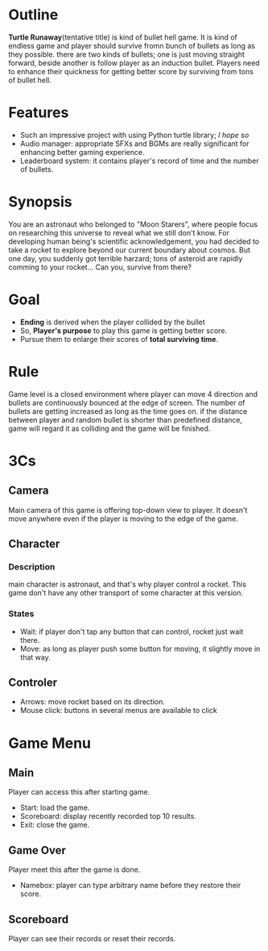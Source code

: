 # Outline
**Turtle Runaway**(tentative title) is kind of bullet hell game. It is kind of endless game and player should survive fromn bunch of bullets as long as they possible. there are two kinds of bullets; one is just moving straight forward, beside another is follow player as an induction bullet. Players need to enhance their quickness for getting better score by surviving from tons of bullet hell.

# Features
* Such an impressive project with using Python turtle library; *I hope so*
* Audio manager: appropriate SFXs and BGMs are really significant for enhancing better gaming experience.
* Leaderboard system: it contains player's record of time and the number of bullets.

# Synopsis
You are an astronaut who belonged to "Moon Starers", where people focus on researching this universe to reveal what we still don't know. For developing human being's scientific acknowledgement, you had decided to take a rocket to explore beyond our current boundary about cosmos. But one day, you suddenly got terrible harzard; tons of asteroid are rapidly comming to your rocket...
Can you, survive from there? 

# Goal
* **Ending** is derived when the player collided by the bullet
* So, **Player's purpose** to play this game is getting better score.
* Pursue them to enlarge their scores of **total surviving time**.

# Rule
Game level is a closed environment where player can move 4 direction and bullets are continuously bounced at the edge of screen. The number of bullets are getting increased as long as the time goes on. if the distance between player and random bullet is shorter than predefined distance, game will regard it as colliding and the game will be finished.

# 3Cs
## Camera
Main camera of this game is offering top-down view to player. It doesn't move anywhere even if the player is moving to the edge of the game.

## Character
### Description
main character is astronaut, and that's why player control a rocket. This game don't have any other transport of some character at this version.
### States
* Wait: if player don't tap any button that can control, rocket just wait there.
* Move: as long as player push some button for moving, it slightly move in that way. 

## Controler
* Arrows: move rocket based on its direction.
* Mouse click: buttons in several menus are available to click

# Game Menu
## Main
Player can access this after starting game.
* Start: load the game.
* Scoreboard: display recently recorded top 10 results.
* Exit: close the game.
## Game Over
Player meet this after the game is done.
* Namebox: player can type arbitrary name before they restore their score.

## Scoreboard
Player can see their records or reset their records.